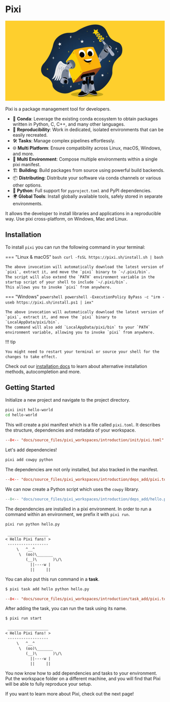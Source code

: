 # Pixi

![Pixi with magic wand](assets/pixi.webp)

Pixi is a package management tool for developers.

- 🧪 **Conda**: Leverage the existing conda ecosystem to obtain packages written in Python, C, C++, and many other languages.
- 🔄 **Reproducibility**: Work in dedicated, isolated environments that can be easily recreated.
- 🛠️ **Tasks**: Manage complex pipelines effortlessly.
- 🌐 **Multi Platform**: Ensure compatibility across Linux, macOS, Windows, and more.
- 🧩 **Multi Environment**: Compose multiple environments within a single pixi manifest.
- 🏗️ **Building**: Build packages from source using powerful build backends.
- 📦 **Distributing**: Distribute your software via conda channels or various other options.
- 🐍 **Python**: Full support for `pyproject.toml` and PyPI dependencies.
- 🌍 **Global Tools**: Install globally available tools, safely stored in separate environments.

It allows the developer to install libraries and applications in a reproducible way.
Use pixi cross-platform, on Windows, Mac and Linux.

## Installation

To install `pixi` you can run the following command in your terminal:

=== "Linux & macOS"
    ```bash
    curl -fsSL https://pixi.sh/install.sh | bash
    ```

    The above invocation will automatically download the latest version of `pixi`, extract it, and move the `pixi` binary to `~/.pixi/bin`.
    The script will also extend the `PATH` environment variable in the startup script of your shell to include `~/.pixi/bin`.
    This allows you to invoke `pixi` from anywhere.

=== "Windows"
    ```powershell
    powershell -ExecutionPolicy ByPass -c "irm -useb https://pixi.sh/install.ps1 | iex"
    ```

    The above invocation will automatically download the latest version of `pixi`, extract it, and move the `pixi` binary to `LocalAppData/pixi/bin`.
    The command will also add `LocalAppData/pixi/bin` to your `PATH` environment variable, allowing you to invoke `pixi` from anywhere.

!!! tip

    You might need to restart your terminal or source your shell for the changes to take effect.

Check out our [installation docs](./advanced/installation.md) to learn about alternative installation methods, autocompletion and more.

## Getting Started


Initialize a new project and navigate to the project directory.

```bash
pixi init hello-world
cd hello-world
```

This will create a pixi manifest which is a file called `pixi.toml`.
It describes the structure, dependencies and metadata of your workspace.

```toml title="pixi.toml"
--8<-- "docs/source_files/pixi_workspaces/introduction/init/pixi.toml"
```

Let's add dependencies!

```bash
pixi add cowpy python
```

The dependencies are not only installed, but also tracked in the manifest.

```toml title="pixi.toml" hl_lines="6-8"
--8<-- "docs/source_files/pixi_workspaces/introduction/deps_add/pixi.toml"
```

We can now create a Python script which uses the `cowpy` library.

```py title="hello.py"
--8<-- "docs/source_files/pixi_workspaces/introduction/deps_add/hello.py"
```

The dependencies are installed in a pixi environment.
In order to run a command within an environment, we prefix it with `pixi run`.

```bash
pixi run python hello.py
```

```
 __________________
< Hello Pixi fans! >
 ------------------
     \   ^__^
      \  (oo)\_______
         (__)\       )\/\
           ||----w |
           ||     ||

```


You can also put this run command in a **task**.

```bash
$ pixi task add hello python hello.py
```

```toml title="pixi.toml" hl_lines="6-7"
--8<-- "docs/source_files/pixi_workspaces/introduction/task_add/pixi.toml"
```

After adding the task, you can run the task using its name.

```bash
$ pixi run start
```

```
 __________________
< Hello Pixi fans! >
 ------------------
     \   ^__^
      \  (oo)\_______
         (__)\       )\/\
           ||----w |
           ||     ||

```


You now know how to add dependencies and tasks to your environment.
Put the workspace folder on a different machine, and you will find that Pixi will be able to fully reproduce your setup.

If you want to learn more about Pixi, check out the next page!
